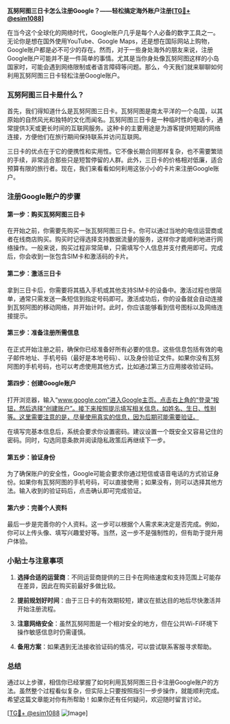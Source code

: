 **瓦努阿图三日卡怎么注册Google？——轻松搞定海外账户注册[[TG💪+ @esim1088](https://t.me/s/esim1088)]**

在当今这个全球化的网络时代，Google账户几乎是每个人必备的数字工具之一。无论你是想在国外使用YouTube、Google Maps，还是想在国际网站上购物，Google账户都是必不可少的存在。然而，对于一些身处海外的朋友来说，注册Google账户可能并不是一件简单的事情。尤其是当你身处像瓦努阿图这样的小岛国家时，可能会遇到网络限制或者语言障碍等问题。那么，今天我们就来聊聊如何利用瓦努阿图三日卡轻松注册Google账户。

### 瓦努阿图三日卡是什么？

首先，我们得知道什么是瓦努阿图三日卡。瓦努阿图是南太平洋的一个岛国，以其原始的自然风光和独特的文化而闻名。瓦努阿图三日卡是一种临时性的电话卡，通常提供3天或更长时间的互联网服务。这种卡的主要用途是为游客提供短期的网络连接，方便他们在旅行期间保持联系并访问互联网。

三日卡的优点在于它的便携性和实用性。它不像长期合同那样复杂，也不需要繁琐的手续，非常适合那些只是短暂停留的人群。此外，三日卡的价格相对低廉，适合预算有限的旅行者。现在，我们来看看如何利用这张小小的卡片来注册Google账户。

### 注册Google账户的步骤

#### 第一步：购买瓦努阿图三日卡

在开始之前，你需要先购买一张瓦努阿图三日卡。你可以通过当地的电信运营商或者在线商店购买。购买时记得选择支持数据流量的服务，这样你才能顺利地进行网络操作。一般来说，购买过程非常简单，只需填写个人信息并支付费用即可。完成后，你会收到一张包含SIM卡和激活码的卡片。

#### 第二步：激活三日卡

拿到三日卡后，你需要将其插入手机或其他支持SIM卡的设备中。激活过程也很简单，通常只需发送一条短信到指定号码即可。激活成功后，你的设备就会自动连接到瓦努阿图的移动网络，并开始计时。此时，你应该能够看到信号图标以及网络连接提示。

#### 第三步：准备注册所需信息

在正式开始注册之前，确保你已经准备好所有必要的信息。这些信息包括有效的电子邮件地址、手机号码（最好是本地号码）、以及身份验证文件。如果你没有瓦努阿图的手机号码，也可以考虑使用其他方式，比如通过第三方应用接收验证码。

#### 第四步：创建Google账户

打开浏览器，输入“www.google.com”进入Google主页。点击右上角的“登录”按钮，然后选择“创建账户”。接下来按照提示填写相关信息，如姓名、生日、性别等。这里需要注意的是，尽量使用真实的信息，因为后期可能需要验证。

在填写完基本信息后，系统会要求你设置密码。建议设置一个既安全又容易记住的密码。同时，勾选同意条款并阅读隐私政策后再继续下一步。

#### 第五步：验证身份

为了确保账户的安全性，Google可能会要求你通过短信或语音电话的方式验证身份。如果你有瓦努阿图的手机号码，可以直接使用；如果没有，则可以选择其他方法。输入收到的验证码后，点击确认即可完成验证。

#### 第六步：完善个人资料

最后一步是完善你的个人资料。这一步可以根据个人需求来决定是否完成。例如，你可以上传头像、填写兴趣爱好等。当然，这一步不是强制性的，但有助于提升用户体验。

### 小贴士与注意事项

1. **选择合适的运营商**：不同运营商提供的三日卡在网络速度和支持范围上可能存在差异，因此在购买前最好多做比较。
   
2. **提前规划好时间**：由于三日卡的有效期较短，建议在抵达目的地后尽快激活并开始注册流程。

3. **注意网络安全**：虽然瓦努阿图是一个相对安全的地方，但在公共Wi-Fi环境下操作敏感信息时仍需谨慎。

4. **备用方案**：如果遇到无法接收验证码的情况，可以尝试联系客服寻求帮助。

### 总结

通过以上步骤，相信你已经掌握了如何利用瓦努阿图三日卡注册Google账户的方法。虽然整个过程看似复杂，但实际上只要按照指引一步步操作，就能顺利完成。希望这篇文章能对你有所帮助！如果你还有任何疑问，欢迎随时留言讨论。

[[TG💪+ @esim1088](https://t.me/s/esim1088) ![Image](https://i.postimg.cc/4NQfJmqS/Snipaste-2025-05-13-00-14-12.png)]